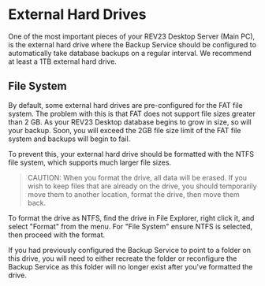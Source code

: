 # External Hard Drives

One of the most important pieces of your REV23 Desktop Server (Main PC), is the external hard drive where the Backup Service should be configured to automatically take database backups on a regular interval. We recommend at least a 1TB external hard drive.

## File System

By default, some external hard drives are pre-configured for the FAT file system. The problem with this is that FAT does not support file sizes greater than 2 GB. As your REV23 Desktop database begins to grow in size, so will your backup. Soon, you will exceed the 2GB file size limit of the FAT file system and backups will begin to fail. 

To prevent this, your external hard drive should be formatted with the NTFS file system, which supports much larger file sizes.

> CAUTION: When you format the drive, all data will be erased. If you wish to keep files that are already on the drive, you should temporarily move them to another location, format the drive, then move them back.

To format the drive as NTFS, find the drive in File Explorer, right click it, and select "Format" from the menu. For "File System" ensure NTFS is selected, then proceed with the format.

If you had previously configured the Backup Service to point to a folder on this drive, you will need to either recreate the folder or reconfigure the Backup Service as this folder will no longer exist after you've formatted the drive.